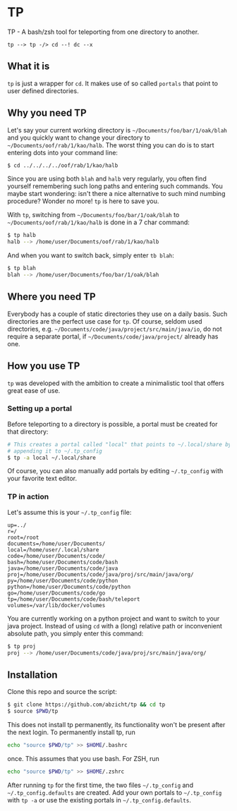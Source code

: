 # TP
TP - A bash/zsh tool for teleporting from one directory to another.

```text
tp --> tp -/> cd --! dc --x
```

## What it is
`tp` is just a wrapper for `cd`. It makes use of so called `portals` that point
to user defined directories.

## Why you need TP
Let's say your current working directory is `~/Documents/foo/bar/1/oak/blah`
and you quickly want to change your directory to `~/Documents/oof/rab/1/kao/halb`.
The worst thing you can do is to start entering dots into your command line:

```bash
$ cd ../../../../oof/rab/1/kao/halb
```

Since you are using both `blah` and `halb` very regularly, you often find
yourself remembering such long paths and entering such commands. You maybe
start wondering: isn't there a nice alternative to such mind numbing procedure?
Wonder no more! `tp` is here to save you.

With `tp`, switching from `~/Documents/foo/bar/1/oak/blah` to
`~/Documents/oof/rab/1/kao/halb` is done in a 7 char command:

```bash
$ tp halb
halb --> /home/user/Documents/oof/rab/1/kao/halb
```

And when you want to switch back, simply enter `tb blah`:

```bash
$ tp blah
blah --> /home/user/Documents/foo/bar/1/oak/blah
```

## Where you need TP
Everybody has a couple of static directories they use on a daily basis.
Such directories are the perfect use case for `tp`. Of course, seldom used
directories, e.g. `~/Documents/code/java/project/src/main/java/io`, do not
require a separate portal, if `~/Documents/code/java/project/` already has one.

## How you use TP
`tp` was developed with the ambition to create a minimalistic tool that offers
great ease of use.

### Setting up a portal
Before teleporting to a directory is possible, a portal must be created for that
directory:
```bash
# This creates a portal called "local" that points to ~/.local/share by
# appending it to ~/.tp_config
$ tp -a local ~/.local/share
```
Of course, you can also manually add portals by editing `~/.tp_config`
with your favorite text editor.

### TP in action
Let's assume this is your `~/.tp_config` file:

```text
up=../
r=/
root=/root
documents=/home/user/Documents/
local=/home/user/.local/share
code=/home/user/Documents/code/
bash=/home/user/Documents/code/bash
java=/home/user/Documents/code/java
proj=/home/user/Documents/code/java/proj/src/main/java/org/
py=/home/user/Documents/code/python
python=/home/user/Documents/code/python
go=/home/user/Documents/code/go
tp=/home/user/Documents/code/bash/teleport
volumes=/var/lib/docker/volumes
```

You are currently working on a python project and want to switch to your java
project. Instead of using `cd` with a (long) relative path or
inconvenient absolute path, you simply enter this command:

```bash
$ tp proj
proj --> /home/user/Documents/code/java/proj/src/main/java/org/
```

## Installation
Clone this repo and source the script:

```bash
$ git clone https://github.com/abzicht/tp && cd tp
$ source $PWD/tp
```

This does not install tp permanently, its functionality won't be present after the
next login. To permanently install tp, run

```bash
echo "source $PWD/tp" >> $HOME/.bashrc
```

once. This assumes that you use bash. For ZSH, run

```bash
echo "source $PWD/tp" >> $HOME/.zshrc
```

After running `tp` for the first time, the two files `~/.tp_config`
and `~/.tp_config.defaults` are created. Add your own portals to `~/.tp_config`
with `tp -a` or use the existing portals in `~/.tp_config.defaults`.
